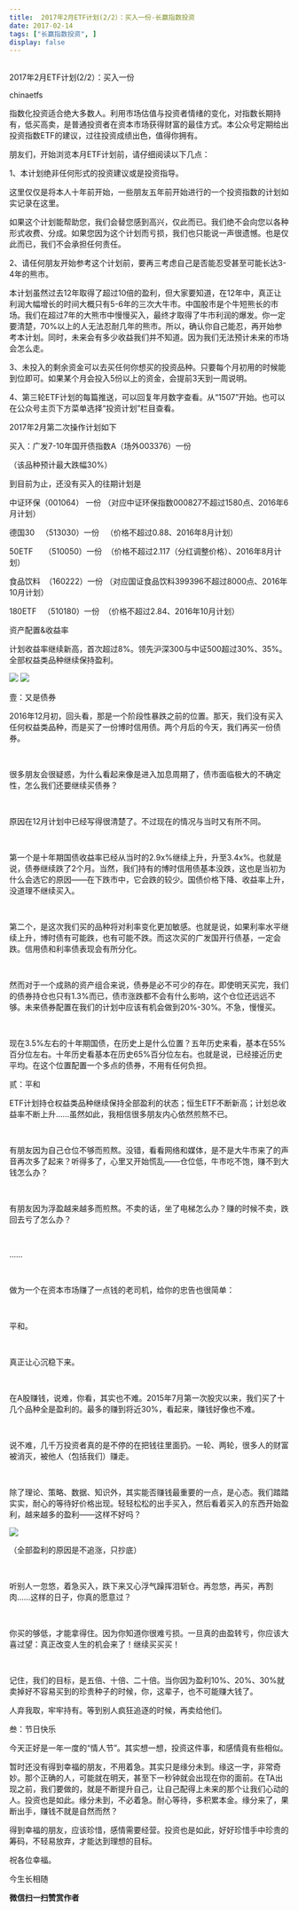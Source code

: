 ```yaml
---
title:  2017年2月ETF计划(2/2）：买入一份-长赢指数投资
date: 2017-02-14
tags: ["长赢指数投资", ]
display: false
---
```



## 



2017年2月ETF计划(2/2）：买入一份




chinaetfs




指数化投资适合绝大多数人。利用市场估值与投资者情绪的变化，对指数长期持有，低买高卖，是普通投资者在资本市场获得财富的最佳方式。本公众号定期给出投资指数ETF的建议，过往投资成绩出色，值得你拥有。






朋友们，开始浏览本月ETF计划前，请仔细阅读以下几点：



1、本计划绝非任何形式的投资建议或是投资指导。



这里仅仅是将本人十年前开始，一些朋友五年前开始进行的一个投资指数的计划如实记录在这里。



如果这个计划能帮助您，我们会替您感到高兴，仅此而已。我们绝不会向您以各种形式收费、分成。如果您因为这个计划而亏损，我们也只能说一声很遗憾。也是仅此而已，我们不会承担任何责任。



2、请任何朋友开始参考这个计划前，要再三考虑自己是否能忍受甚至可能长达3-4年的熊市。



本计划虽然过去12年取得了超过10倍的盈利，但大家要知道，在12年中，真正让利润大幅增长的时间大概只有5-6年的三次大牛市。中国股市是个牛短熊长的市场。我们在超过7年的大熊市中慢慢买入，最终才取得了牛市利润的爆发。你一定要清楚，70%以上的人无法忍耐几年的熊市。所以，确认你自己能忍，再开始参考本计划。同时，未来会有多少收益我们并不知道。因为我们无法预计未来的市场会怎么走。



3、未投入的剩余资金可以去买任何你想买的投资品种。只要每个月初用的时候能到位即可。如果某个月会投入5份以上的资金，会提前3天到一周说明。



4、第三轮ETF计划的每篇推送，可以回复年月数字查看。从“1507”开始。也可以在公众号主页下方菜单选择“投资计划”栏目查看。







2017年2月第二次操作计划如下



买入：广发7-10年国开债指数A（场外003376）一份&nbsp;

（该品种预计最大跌幅30%）







到目前为止，还没有买入的往期计划是

中证环保（001064） 一份 （对应中证环保指数000827不超过1580点、2016年6月计划）

德国30&nbsp;&nbsp; （513030）一份&nbsp;&nbsp; （价格不超过0.88、2016年8月计划）



50ETF&nbsp;&nbsp;&nbsp;&nbsp; （510050）一份&nbsp; （价格不超过2.117（分红调整价格）、2016年8月计划）

食品饮料&nbsp; （160222）一份 （对应国证食品饮料399396不超过8000点、2016年10月计划）

180ETF&nbsp;&nbsp; （510180）一份&nbsp; （价格不超过2.84、2016年10月计划）







资产配置&amp;收益率



计划收益率继续新高，首次超过8%。领先沪深300与中证500超过30%、35%。全部权益类品种继续保持盈利。



<img data-s="300,640" data-type="png" src="http://mmbiz.qpic.cn/mmbiz_png/SEPick5M9xjNwcvbicnIzL9H6X9IaqzjavA0ZBjCOXAicU1tYjE76ng3OwAEmriaiaMWBt82sG9EmwpYFryVmOx3AQw/0?wx_fmt=png" data-ratio="1.2470588235294118" data-w="340"/>



<img data-s="300,640" data-type="png" src="http://mmbiz.qpic.cn/mmbiz_png/SEPick5M9xjNwcvbicnIzL9H6X9IaqzjavTaJQRs1BLFp2rPjebCevgvqNqo1dYm2aSgIuDGUoNpiciahBe0RyyVFQ/0?wx_fmt=png" data-ratio="0.5861344537815126" data-w="476"/>









壹：又是债券



2016年12月初，回头看，那是一个阶段性暴跌之前的位置。那天，我们没有买入任何权益类品种，而是买了一份博时信用债。两个月后的今天，我们再买一份债券。

&nbsp;

很多朋友会很疑惑，为什么看起来像是进入加息周期了，债市面临极大的不确定性，怎么我们还要继续买债券？

&nbsp;

原因在12月计划中已经写得很清楚了。不过现在的情况与当时又有所不同。

&nbsp;

第一个是十年期国债收益率已经从当时的2.9x%继续上升，升至3.4x%。也就是说，债券继续跌了2个月。当然，我们持有的博时信用债基本没跌，这也是当初为什么会选它的原因——在下跌市中，它会跌的较少。国债价格下降、收益率上升，没道理不继续买入。

&nbsp;

第二个，是这次我们买的品种将对利率变化更加敏感。也就是说，如果利率水平继续上升，博时债有可能跌，也有可能不跌。而这次买的广发国开行债基，一定会跌。信用债和利率债表现会有所分化。

&nbsp;

然而对于一个成熟的资产组合来说，债券是必不可少的存在。即使明天买完，我们的债券持仓也只有1.3%而已，债市涨跌都不会有什么影响，这个仓位还远远不够。未来债券配置在我们的计划中应该有机会做到20%-30%。不急，慢慢买。

&nbsp;

现在3.5%左右的十年期国债，在历史上是什么位置？五年历史来看，基本在55%百分位左右。十年历史看基本在历史65%百分位左右。也就是说，已经接近历史平均。在这个位置配置一个多点的债券，不用有任何负担。





贰：平和



ETF计划持仓权益类品种继续保持全部盈利的状态；恒生ETF不断新高；计划总收益率不断上升……虽然如此，我相信很多朋友内心依然煎熬不已。

&nbsp;

有朋友因为自己仓位不够而煎熬。没错，看看网络和媒体，是不是大牛市来了的声音再次多了起来？听得多了，心里又开始慌乱——仓位低，牛市吃不饱，赚不到大钱怎么办？

&nbsp;

有朋友因为浮盈越来越多而煎熬。不卖的话，坐了电梯怎么办？赚的时候不卖，跌回去亏了怎么办？

&nbsp;

……

&nbsp;

做为一个在资本市场赚了一点钱的老司机，给你的忠告也很简单：

&nbsp;

平和。

&nbsp;

真正让心沉稳下来。

&nbsp;

在A股赚钱，说难，你看，其实也不难。2015年7月第一次股灾以来，我们买了十几个品种全是盈利的。最多的赚到将近30%，看起来，赚钱好像也不难。

&nbsp;

说不难，几千万投资者真的是不停的在把钱往里面扔。一轮、两轮，很多人的财富被消灭，被他人（包括我们）赚走。

&nbsp;

除了理论、策略、数据、知识外，其实能否赚钱最重要的一点，是心态。我们踏踏实实，耐心的等待好价格出现。轻轻松松的出手买入，然后看着买入的东西开始盈利，越来越多的盈利——这样不好吗？



<img data-s="300,640" data-type="png" src="http://mmbiz.qpic.cn/mmbiz_png/SEPick5M9xjNwcvbicnIzL9H6X9IaqzjavVviaFEcTkHxTMVnXsen9KVmgr6X58R5hdiaF5zKFwYBGQfSNJm3FZicaw/0?wx_fmt=png" data-ratio="0.582314881380302" data-w="1391"/>

（全部盈利的原因是不追涨，只抄底）



&nbsp;

听别人一忽悠，着急买入，跌下来又心浮气躁挥泪斩仓。再忽悠，再买，再割肉……这样的日子，你真的愿意过？

&nbsp;

你买的够低，才能拿得住。因为你知道你很难亏损。一旦真的由盈转亏，你应该大喜过望：真正改变人生的机会来了！继续买买买！

&nbsp;

记住，我们的目标，是五倍、十倍、二十倍。当你因为盈利10%、20%、30%就卖掉好不容易买到的珍贵种子的时候，你，这辈子，也不可能赚大钱了。



人弃我取，牢牢持有。等到别人疯狂追逐的时候，再卖给他们。





叁：节日快乐



今天正好是一年一度的“情人节”。其实想一想，投资这件事，和感情竟有些相似。



暂时还没有得到幸福的朋友，不用着急。其实只是缘分未到。缘这一字，非常奇妙。那个正确的人，可能就在明天，甚至下一秒钟就会出现在你的面前。在TA出现之前，我们要做的，就是不断提升自己，让自己配得上未来的那个让我们心动的人。投资也是如此。缘分未到，不必着急。耐心等待，多积累本金。缘分来了，果断出手，赚钱不就是自然而然？



得到幸福的朋友，应该珍惜，感情需要经营。投资也是如此，好好珍惜手中珍贵的筹码，不轻易放弃，才能达到理想的目标。



祝各位幸福。











今生长相随


**微信扫一扫赞赏作者**